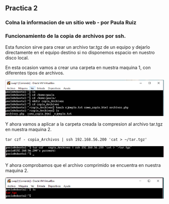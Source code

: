## Practica 2
### Colna la informacion de un sitio web - por Paula Ruiz

### Funcionamiento de la copia de archivos por ssh.
Esta funcion sirve para crear un archivo tar.tgz de un equipo y dejarlo directamente en el equipo destino si no disponemos espacio en nuestro disco local.

En esta ocasion vamos a crear una carpeta en nuestra maquina 1, con diferentes tipos de archivos.

![Creacion carpeta](./capturas/creacion_carpeta.PNG)

Y ahora vamos a aplicar a la carpeta creada la compresion al archivo tar.tgz en nuestra maquina 2.

`tar czf - copia_Archivos | ssh 192.168.56.200 'cat > ~/tar.tgz'`

![Comprimo carpeta](./capturas/paso_carpeta.PNG)

Y ahora comprobamos que el archivo comprimido se encuentra en nuestra maquina 2.

![Revision carpeta](./capturas/revision_carpeta.PNG)
